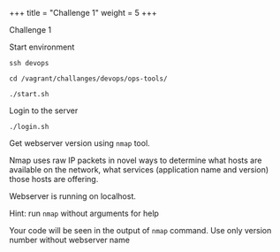 +++
title = "Challenge 1"
weight = 5
+++

Challenge 1

Start environment

```
ssh devops
```

```
cd /vagrant/challanges/devops/ops-tools/
```


```
./start.sh
```

Login to the server

```
./login.sh
```

Get webserver version using `nmap` tool.

 Nmap uses raw IP packets in novel ways to determine what hosts are available on the network, what services (application name and version) those hosts are offering.

 Webserver is running on localhost.

 Hint: run `nmap` without arguments for help


Your code will be seen in the output of `nmap` command. Use only version number without webserver name
